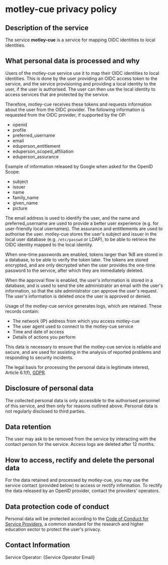 # motley-cue privacy policy

## Description of the service

The service **motley-cue** is a service for mapping OIDC identities to local identities.

## What personal data is processed and why

Users of the motley-cue service use it to map their OIDC identities to local identities. This is done by the user providing an OIDC access token to the service, and the service provisioning and providing a local identity to the user, if the user is authorised. The user can then use the local identity to access services that are protected by the service.

Therefore, motley-cue receives these tokens and requests information about the user from the OIDC provider. The following information is requested from the OIDC provider, if supported by the OP:

- openid
- profile
- preferred_username
- email
- eduperson_entitlement
- eduperson_scoped_affiliation
- eduperson_assurance

Example of information released by Google when asked for the OpenID Scope:

- subject
- issuer
- name
- family_name
- given_name
- picture

The email address is used to identify the user, and the name and preferred_username are used to provide a better user experience (e.g. for user-friendly local usernames). The assurance and entitlements are used to authorise the user. motley-cue stores the user's subject and issuer in the local user database (e.g. `/etc/passwd` or LDAP), to be able to retrieve the OIDC identity mapped to the local identity.

When one-time passwords are enabled, tokens larger than 1kB are stored in a database, to be able to verify the token later. The tokens are stored encrypted, and are only decrypted when the user provides the one-time password to the service, after which they are immediately deleted.

When the approval flow is enabled, the user's information is stored in a database, and is used to send the site administrator an email with the user's information, so that the site administrator can approve the user's request. The user's information is deleted once the user is approved or denied.

Usage of the motley-cue service generates logs, which are retained. These records contain:

- The network (IP) address from which you access motley-cue
- The user agent used to connect to the motley-cue service
- Time and date of access
- Details of actions you perform

This data is necessary to ensure that the motley-cue service is reliable and secure, and are used for assisting in the analysis of reported problems and responding to security incidents.

The legal basis for processing the personal data is legitimate interest, Article 6.1(f), [GDPR](https://eur-lex.europa.eu/eli/reg/2016/679/oj).

## Disclosure of personal data

The collected personal data is only accessible to the authorised personnel of this service, and then only for reasons outlined above. Personal data is not regularly disclosed to third parties.

## Data retention

The user may ask to be removed from the service by interacting with the contact person for the service. Access logs are deleted after 12 months.

## How to access, rectify and delete the personal data

For the data retained and processed by motley-cue, you may use the service contact (provided below) to access or rectify information. To rectify the data released by an OpenID provider, contact the providers' operators.

## Data protection code of conduct

Personal data will be protected according to the [Code of Conduct for Service Providers](https://www.geant.org/uri/Pages/dataprotection-code-of-conduct.aspx), a common standard for the research and higher education sector to protect the user's privacy.

## Contact Information

Service Operator: {Service Operator Email}

